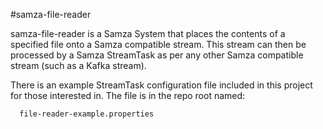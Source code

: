 #samza-file-reader

samza-file-reader is a Samza System that places the contents of a
specified file onto a Samza compatible stream. This stream can then be
processed by a Samza StreamTask as per any other Samza compatible stream
(such as a Kafka stream).

There is an example StreamTask configuration file included in this
project for those interested in. The file is in the repo root named:

      file-reader-example.properties
